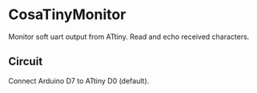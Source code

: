 CosaTinyMonitor
=============

Monitor soft uart output from ATtiny. Read and echo received 
characters.


Circuit
-------
Connect Arduino D7 to ATtiny D0 (default).

